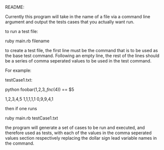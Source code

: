 README:

Currently this program will take in the name of a file via a command line argument
and output the tests cases that you actually want run.

to run a test file:

ruby main.rb filename

to create a test file, the first line must be the command that is to be used
as the base test command. Following an empty line, the rest of the lines should
be a series of comma seperated values to be used in the test command.

For example:

testCase1.txt:

python foobar($1,$2,$3,fnc($4)) == $5  
   
1,2,3,4,5
1,1,1,1,1
0,9,9,4,1

then if one runs 

ruby main.rb testCase1.txt

the program will generate a set of cases to be run and executed, and therefore
used as tests, with each of the values in the comma seperated values section
respectively replacing the dollar sign lead variable names in the command.
